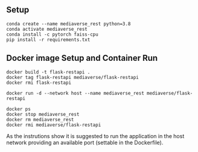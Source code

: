 ## Setup

```
conda create --name mediaverse_rest python=3.8
conda activate mediaverse_rest
conda install -c pytorch faiss-cpu
pip install -r requirements.txt
```

## Docker image Setup and Container Run

```
docker build -t flask-restapi .
docker tag flask-restapi mediaverse/flask-restapi
docker rmi flask-restapi

docker run -d --network host --name mediaverse_rest mediaverse/flask-restapi

docker ps
docker stop mediaverse_rest
docker rm mediaverse_rest
docker rmi mediaverse/flask-restapi
```

As the instrutions show it is suggested to run the application in the host network providing an available port (settable in the Dockerfile).